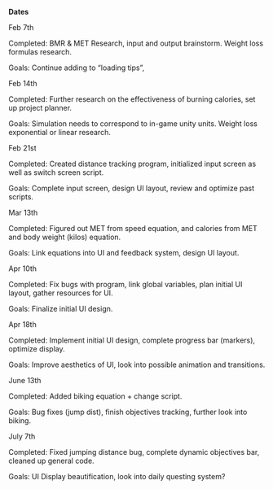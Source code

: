 **Dates**

Feb 7th

Completed: BMR & MET Research, input and output brainstorm. Weight loss formulas research.

Goals: Continue adding to “loading tips”, 

 

Feb 14th

Completed: Further research on the effectiveness of burning calories, set up project planner.

Goals: Simulation needs to correspond to in-game unity units. Weight loss exponential or linear research.

 

Feb 21st

Completed: Created distance tracking program, initialized input screen as well as switch screen script.

Goals: Complete input screen, design UI layout, review and optimize past scripts.

 

 Mar 13th

Completed: Figured out MET from speed equation, and calories from MET and body weight (kilos) equation.

Goals: Link equations into UI and feedback system, design UI layout.

 

Apr 10th

Completed: Fix bugs with program, link global variables, plan initial UI layout, gather resources for UI.

Goals: Finalize initial UI design.

 

Apr 18th

Completed: Implement initial UI design, complete progress bar (markers), optimize display.

Goals: Improve aesthetics of UI, look into possible animation and transitions.



June 13th

Completed: Added biking equation + change script.

Goals: Bug fixes (jump dist), finish objectives tracking, further look into biking.



July 7th

Completed: Fixed jumping distance bug, complete dynamic objectives bar, cleaned up general code.

Goals: UI Display beautification, look into daily questing system?
